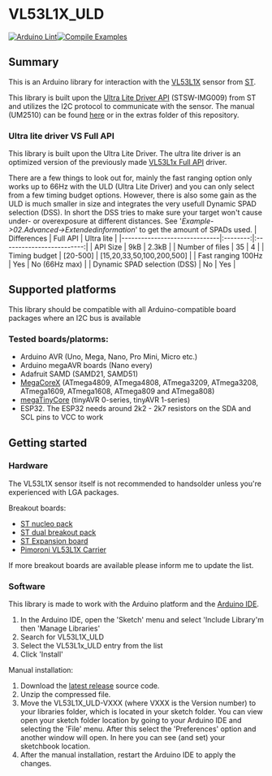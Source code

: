 # VL53L1X_ULD

[![Arduino Lint](https://github.com/rneurink/VL53L1X_ULD/actions/workflows/arduino-lint.yml/badge.svg?branch=master)](https://github.com/rneurink/VL53L1X_ULD/actions/workflows/arduino-lint.yml)[![Compile Examples](https://github.com/rneurink/VL53L1X_ULD/actions/workflows/compile-examples.yml/badge.svg?branch=master)](https://github.com/rneurink/VL53L1X_ULD/actions/workflows/compile-examples.yml)

## Summary

This is an Arduino library for interaction with the [VL53L1X](https://www.st.com/en/imaging-and-photonics-solutions/vl53l1x.html) sensor from [ST](https://www.st.com/content/st_com/en.html). 

This library is built upon the [Ultra Lite Driver API](https://www.st.com/content/st_com/en/products/embedded-software/imaging-software/stsw-img009.html) (STSW-IMG009) from ST and utilizes the I2C protocol to communicate with the sensor.
The manual (UM2510) can be found [here](https://www.st.com/resource/en/user_manual/dm00562924-a-guide-to-using-the-vl53l1x-ultra-lite-driver-stmicroelectronics.pdf) or in the extras folder of this repository.

### Ultra lite driver VS Full API
This library is built upon the Ultra Lite Driver. The ultra lite driver is an optimized version of the previously made [VL53L1x Full API](https://www.st.com/content/st_com/en/products/embedded-software/imaging-software/stsw-img007.html) driver.

There are a few things to look out for, mainly the fast ranging option only works up to 66Hz with the ULD (Ultra Lite Driver) and you can only select from a few timing budget options. However, there is also some gain as the ULD is much smaller in size and integrates the very usefull Dynamic SPAD selection (DSS). In short the DSS tries to make sure your target won't cause under- or overexposure at different distances. See '_Example->02.Advanced->Extendedinformation_' to get the amount of SPADs used.
| Differences                  | Full API |         Ultra lite        |
|------------------------------|:--------:|:-------------------------:|
| API Size                     |    9kB   |           2.3kB           |
| Number of files              |    35    |             4             |
| Timing budget                | [20-500] | [15,20,33,50,100,200,500] |
| Fast ranging 100Hz           |    Yes   |       No (66Hz max)       |
| Dynamic SPAD selection (DSS) |    No    |            Yes            |

## Supported platforms

This library should be compatible with all Arduino-compatible board packages where an I2C bus is available

### Tested boards/platorms:
- Arduino AVR (Uno, Mega, Nano, Pro Mini, Micro etc.)
- Arduino megaAVR boards (Nano every)
- Adafruit SAMD (SAMD21, SAMD51)
- [MegaCoreX](https://github.com/MCUdude/MegaCoreX) (ATmega4809, ATmega4808, ATmega3209, ATmega3208, ATmega1609, ATmega1608, ATmega809 and ATmega808)
- [megaTinyCore](https://github.com/SpenceKonde/megaTinyCore) (tinyAVR 0-series, tinyAVR 1-series)
- ESP32. The ESP32 needs around 2k2 - 2k7 resistors on the SDA and SCL pins to VCC to work

## Getting started
### Hardware
The VL53L1X sensor itself is not recommended to handsolder unless you're experienced with LGA packages.

Breakout boards:
* [ST nucleo pack](https://www.st.com/content/st_com/en/products/evaluation-tools/product-evaluation-tools/imaging-evaluation-boards/p-nucleo-53l1a1.html)
* [ST dual breakout pack](https://www.st.com/content/st_com/en/products/evaluation-tools/product-evaluation-tools/imaging-evaluation-boards/vl53l1x-satel.html)
* [ST Expansion board](https://www.st.com/content/st_com/en/products/evaluation-tools/product-evaluation-tools/imaging-evaluation-boards/x-nucleo-53l1a1.html)
* [Pimoroni VL53L1X Carrier](https://shop.pimoroni.com/products/vl53l1x-breakout)

If more breakout boards are available please inform me to update the list.

### Software
This library is made to work with the Arduino platform and the [Arduino IDE](https://www.arduino.cc/en/software).

1. In the Arduino IDE, open the 'Sketch' menu and select 'Include Library'm then 'Manage Libraries'
2. Search for VL53L1X_ULD
3. Select the VL53L1x_ULD entry from the list
4. Click 'Install'

Manual installation:

1. Download the [latest release](https://github.com/rneurink/VL53L1X_ULD/releases/latest) source code.
2. Unzip the compressed file.
3. Move the VL53L1X_ULD-VXXX (where VXXX is the Version number) to your libraries folder, which is located in your sketch folder. 
   You can view open your sketch folder location by going to your Arduino IDE and selecting the 'File' menu. After this select the 'Preferences' option and another window will open. In here you can see (and set) your sketchbook location.
4. After the manual installation, restart the Arduino IDE to apply the changes.
